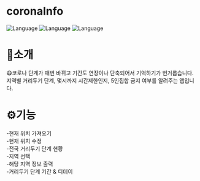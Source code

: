 # coronaInfo
![Language](https://img.shields.io/badge/Language-java-orange.svg) 
![Language](https://img.shields.io/badge/IDE-AndroidStudio-blue.svg)
![Language](https://img.shields.io/badge/File-json-yellow.svg)
<h1>🚀소개</h1>
😷코로나 단계가 매번 바뀌고 기간도 연장이나 단축되어서 기억하기가 번거롭습니다.</br>
지역별 거리두기 단계, 몇시까지 시간제한인지, 5인집합 금지 여부를 알려주는 앱입니다.
<h1>⚙기능</h1>
-현재 위치 가져오기<br/>
-현재 위치 수정<br/>
-전국 거리두기 단계 현황<br/>
-지역 선택<br/>
-해당 지역 정보 출력<br/>
-거리두기 단계 기간 & 디데이

